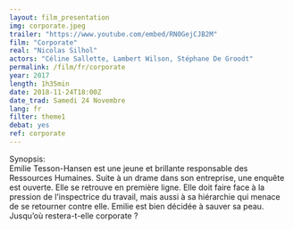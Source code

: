 ```yaml
---
layout: film_presentation
img: corporate.jpeg
trailer: "https://www.youtube.com/embed/RN0GejCJB2M"
film: "Corporate"
real: "Nicolas Silhol"
actors: "Céline Sallette, Lambert Wilson, Stéphane De Groodt"
permalink: /film/fr/corporate
year: 2017
length: 1h35min
date: 2018-11-24T18:00Z
date_trad: Samedi 24 Novembre
lang: fr
filter: theme1
debat: yes
ref: corporate
---
```



<span class="name"> Synopsis:</span> <br/>
<span class="resumefilm"> Emilie Tesson-Hansen est une jeune et brillante responsable des Ressources Humaines. Suite à un drame dans son entreprise, une enquête est ouverte. Elle se retrouve en première ligne. Elle doit faire face à la pression de l’inspectrice du travail, mais aussi à sa hiérarchie qui menace de se retourner contre elle. Emilie est bien décidée à sauver sa peau. Jusqu’où restera-t-elle corporate ? </span>
